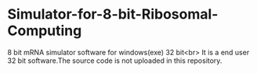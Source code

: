 # Simulator-for-8-bit-Ribosomal-Computing
8 bit mRNA simulator software for windows(exe) 32 bit<br\>
It is a end user 32 bit software.The source code is not uploaded in this repository.
